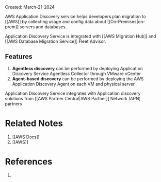 Created: March-21-2024

AWS Application Discovery service helps developers plan migration to [[AWS]] by collecting usage and config data about [[On-Premises|on-prem]] servers and databases.

Application Discovery Service is integrated with [[AWS Migration Hub]] and [[AWS Database Migration Service]] Fleet Advisor.
## Features

1. **Agentless discovery** can be performed by deploying Application Discovery Service Agentless Collector through VMware vCenter
2. **Agent-based discovery** can be performed by deploying the AWS Application Discovery Agent on each VM and physical server

Application Discovery Service integrates with Application discovery solutions from [[AWS Partner Central|AWS Partner]] Network (APN) partners
# Related Notes

1. [[AWS Docs]]
2. [[AWS]]
# References

1. 